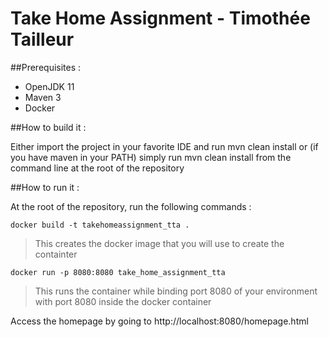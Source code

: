 # Take Home Assignment - Timothée Tailleur
##Prerequisites :

- OpenJDK 11
- Maven 3
- Docker

##How to build it :

Either import the project in your favorite IDE and run mvn clean install or (if you have maven in your PATH) simply run mvn clean install from the command line at the root of the repository

##How to run it :

At the root of the repository, run the following commands : 

`docker build -t takehomeassignment_tta . ` 

> This creates the docker image that you will use to create the containter 

`docker run -p 8080:8080 take_home_assignment_tta `

> This runs the container while binding port 8080 of your environment with port 8080 inside the docker container 

Access the homepage by going to http://localhost:8080/homepage.html 